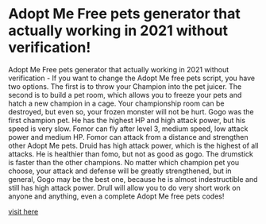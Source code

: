 # Adopt Me Free pets generator that actually working in 2021 without verification!

Adopt Me Free pets generator that actually working in 2021 without verification - If you want to change the Adopt Me free pets script, you have two options. The first is to throw your Champion into the pet juicer. The second is to build a pet room, which allows you to freeze your pets and hatch a new champion in a cage. Your championship room can be destroyed, but even so, your frozen monster will not be hurt. Gogo was the first champion pet. He has the highest HP and high attack power, but his speed is very slow.
Fomor can fly after level 3, medium speed, low attack power and medium HP. Fomor can attack from a distance and strengthen other Adopt Me pets. Druid has high attack power, which is the highest of all attacks. He is healthier than fomo, but not as good as gogo. The drumstick is faster than the other champions. No matter which champion pet you choose, your attack and defense will be greatly strengthened, but in general, Gogo may be the best one, because he is almost indestructible and still has high attack power. Drull will allow you to do very short work on anyone and anything, even a complete Adopt Me free pets codes!

<a href="https://sehotgame.xyz/adopt-me/">visit here</a>
